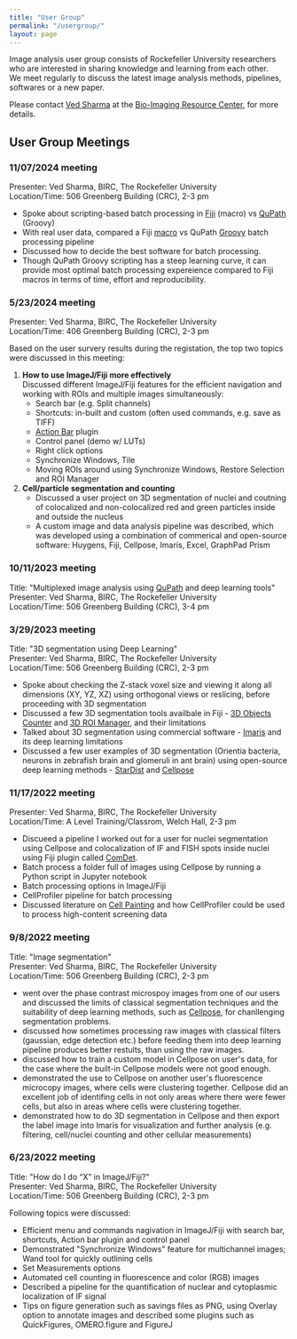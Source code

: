 ```yaml
---
title: "User Group"
permalink: "/usergroup/"
layout: page
---
```


Image analysis user group consists of Rockefeller University researchers who are interested in sharing knowledge and learning from each other.  
We meet regularly to discuss the latest image analysis methods, pipelines, softwares or a new paper.

Please contact [Ved Sharma](mailto:vsharma01@rockefeller.edu) at the [Bio-Imaging Resource Center](https://www.rockefeller.edu/bioimaging/), for more details.

## User Group Meetings

### 11/07/2024 meeting  
Presenter: Ved Sharma, BIRC, The Rockefeller University  
Location/Time: 506 Greenberg Building (CRC), 2-3 pm  

- Spoke about scripting-based batch processing in [Fiji](https://imagej.net/software/fiji/) (macro) vs [QuPath](https://qupath.readthedocs.io/en/stable/) (Groovy)
- With real user data, compared a Fiji [macro](https://imagej.net/scripting/macro) vs QuPath [Groovy](https://qupath.readthedocs.io/en/stable/docs/scripting/index.html) batch processing pipeline
- Discussed how to decide the best software for batch processing.
- Though QuPath Groovy scripting has a steep learning curve, it can provide most optimal batch processing expereience compared to Fiji macros in terms of time, effort and reproducibility.


### 5/23/2024 meeting  
Presenter: Ved Sharma, BIRC, The Rockefeller University  
Location/Time: 406 Greenberg Building (CRC), 2-3 pm  

Based on the user survery results during the registation, the top two topics were discussed in this meeting:
1. **How to use ImageJ/Fiji more effectively**  
   Discussed different ImageJ/Fiji features for the efficient navigation and working with ROIs and multiple images simultaneously:
   - Search bar (e.g. Split channels)
   - Shortcuts: in-built and custom (often used commands, e.g. save as TIFF)
   - [Action Bar](https://imagej.net/plugins/action-bar) plugin
   - Control panel (demo w/ LUTs)
   - Right click options
   - Synchronize Windows, Tile
   - Moving ROIs around using Synchronize Windows, Restore Selection and ROI Manager
2. **Cell/particle segmentation and counting**  
    - Discussed a user project on 3D segmentation of nuclei and coutning of colocalized and non-colocalized red and green particles inside and outside the nucleus
    - A custom image and data analysis pipeline was described, which was developed using a combination of commerical and open-source software: Huygens, Fiji, Cellpose, Imaris, Excel, GraphPad Prism  

### 10/11/2023 meeting  
Title: "Multiplexed image analysis using [QuPath](https://qupath.github.io/) and deep learning tools"  
Presenter: Ved Sharma, BIRC, The Rockefeller University  
Location/Time: 506 Greenberg Building (CRC), 3-4 pm  

### 3/29/2023 meeting
Title: "3D segmentation using Deep Learning"  
Presenter: Ved Sharma, BIRC, The Rockefeller University  
Location/Time: 506 Greenberg Building (CRC), 2-3 pm

- Spoke about checking the Z-stack voxel size and viewing it along all dimensions (XY, YZ, XZ) using orthogonal views or reslicing, before proceeding with 3D segmentation
- Discussed a few 3D segmentation tools availbale in Fiji - [3D Objects Counter](https://imagej.net/plugins/3d-objects-counter) and [3D ROI Manager](https://imagej.net/imagej-wiki-static/3D_ImageJ_Suite), and their limitations
- Talked about 3D segmentation using commercial software - [Imaris](https://imaris.oxinst.com/) and its deep learning limitations
- Discussed a few user examples of 3D segmentation (Orientia bacteria, neurons in zebrafish brain and glomeruli in ant brain) using open-source deep learning methods - [StarDist](https://github.com/stardist/stardist) and [Cellpose](https://github.com/MouseLand/cellpose)  

### 11/17/2022 meeting
Presenter: Ved Sharma, BIRC, The Rockefeller University  
Location/Time: A Level Training/Classrom, Welch Hall, 2-3 pm

- Discueed a pipeline I worked out for a user for nuclei segmentation using Cellpose and colocalization of IF and FISH spots inside nuclei using Fiji plugin called [ComDet](https://imagej.net/plugins/spots-colocalization-comdet).
- Batch process a folder full of images using Cellpose by running a Python script in Jupyter notebook
- Batch processing options in ImageJ/Fiji
- CellProfiler pipeline for batch processing
- Discussed literature on [Cell Painting](https://www.nature.com/articles/nprot.2016.105) and how CellProfiler could be used to process high-content screening data  

### 9/8/2022 meeting
Title: "Image segmentation"  
Presenter: Ved Sharma, BIRC, The Rockefeller University  
Location/Time: 506 Greenberg Building (CRC), 2-3 pm

- went over the phase contrast microspoy images from one of our users and discussed the limits of classical segmentation techniques and the suitability of deep learning methods, such as [Cellpose](https://www.cellpose.org/), for chanllenging segmentation problems.
- discussed how sometimes processing raw images with classical filters (gaussian, edge detection etc.) before feeding them into deep learning pipeline produces better restults, than using the raw images.
- discussed how to train a custom model in Cellpose on user's data, for the case where the built-in Cellpose models were not good enough.
- demonstrated the use to Cellpose on another user's fluorescence microcopy images, where cells were clustering together. Cellpose did an excellent job of identifing cells in not only areas where there were fewer cells, but also in areas where cells were clustering together.
- demonstrated how to do 3D segmentation in Cellpose and then export the label image into Imaris for visualization and further analysis (e.g. filtering, cell/nuclei counting and other cellular measurements) 

### 6/23/2022 meeting
Title: "How do I do “X” in ImageJ/Fiji?"  
Presenter: Ved Sharma, BIRC, The Rockefeller University  
Location/Time: 506 Greenberg Building (CRC), 2-3 pm

Following topics were discussed:
- Efficient menu and commands nagivation in ImageJ/Fiji with search bar, shortcuts, Action bar plugin and control panel
- Demonstrated "Synchronize Windows" feature for multichannel images; Wand tool for quickly outlining cells
- Set Measurements options
- Automated cell counting in fluorescence and color (RGB) images
- Described a pipeline for the quantification of nuclear and cytoplasmic localization of IF signal
- Tips on figure generation such as savings files as PNG, using Overlay option to annotate images and described some plugins such as QuickFigures,  OMERO.figure and FigureJ
